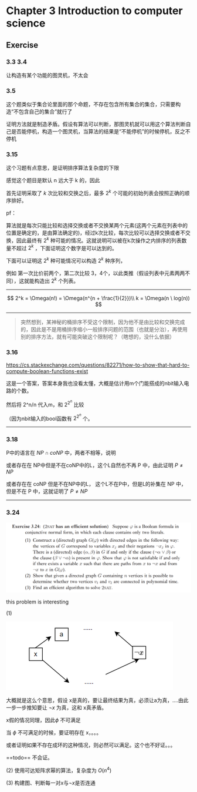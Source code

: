 # Chapter 3 Introduction to computer science

## Exercise

### 3.3 3.4 

让构造有某个功能的图灵机，不太会

### 3.5

这个题类似于集合论里面的那个命题，不存在包含所有集合的集合，只需要构造“不包含自己的集合”就行了

证明方法就是制造矛盾。假设有算法可以判断，那图灵机就可以用这个算法判断自己是否能停机，构造一个图灵机，当算法的结果是“不能停机”的时候停机，反之不停机

### 3.15

这个习题有点意思，是证明排序算法复杂度的下限

感觉这个题目是默认 n 远大于 k 的，因此

首先证明采取了 $k$ 次比较和交换之后，最多 $2^k$ 个可能的初始列表会按照正确的顺序排好。

pf：

算法就是每次只能比较和选择交换或者不交换某两个元素(这两个元素在列表中的位置是确定的，是由算法确定的)，经过k次比较，每次比较可以选择交换或者不交换，因此最终有 $2^k$ 种可能的情况。这就说明可以被在k次操作之内排序的列表数量不超过 $2^k$ ，下面证明这个数字是可以达到的。

下面可以证明这 $2^k$ 种可能情况可以构造 $2^k$ 种序列，

例如 第一次比价前两个，第二次比较 3，4个，以此类推（假设列表中元素两两不同），这就能构造出 $2^k$ 个列表。

---

$$
2^k = \Omega(n!) = \Omega(n^{n + \frac{1}{2}})\\
k = \Omega(n \ log(n))
$$

---

> 突然想到，某神秘的桶排序不受这个限制，因为他不是由比较和交换完成的，因此是不是用桶排序缩小一般排序问题的范围（也就是分治），再使用别的排序方法，就有可能突破这个限制呢？（瞎想的，没什么依据）

### 3.16

https://cs.stackexchange.com/questions/82271/how-to-show-that-hard-to-compute-boolean-functions-exist

这是一个答案，答案本身我也没看太懂，大概是估计用m个门能搭成的nbit输入电路的个数。

然后将 2^n/n 代入m，和 $2^{2^n}$ 比较

（因为nbit输入的bool函数有 $2^{2^n}$ 个。

---

### 3.18

P中的语言在 $NP \cap coNP$ 中，两者不相等，说明

或者存在在 NP中但是不在coNP中的L，这个L自然也不再 P 中，由此证明 $P \ne NP$

或者存在在 coNP 但是不在NP中的L， 这个L不在P中，但是L的补集在 NP 中，但是不在 P 中，这就证明了 $P \ne NP$

---

### 3.24

![image-20220910164709284](3/image-20220910164709284.png)

this problem is interesting

(1) 

![image-20220910165832846](3/image-20220910165832846.png)

大概就是这么个意思，假设 x是真的，要让最终结果为真，必须让a为真，....由此一步一步推知要让 $\lnot x$ 为真，这和 x真矛盾。

x假的情况同理，因此$\phi$ 不可满足

当 $\phi$ 不可满足的时候，要证明存在 x，。。。

或者证明如果不存在成环的这种情况，则必然可以满足。这个也不好证。。。

==todo== 不会证。

(2) 使用可达矩阵求幂的算法，复杂度为 $O(n^4)$

(3) 构建图、判断每一对$x$与$\lnot x$是否连通